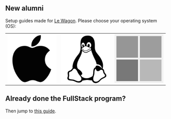 ## New alumni

Setup guides made for [Le Wagon](http://www.lewagon.org/en). Please choose your operating system (OS):

<table>
  <tr>
    <td>
      <a href="OSX.md">
        <img src="images/apple.png" alt="OSX" />
      </a>
    </td>
    <td>
      <a href="UBUNTU.md">
        <img src="images/linux.png" alt="Ubuntu" />
      </a>
    </td>
    <td>
      <a href="WINDOWS.md">
        <img src="images/windows.png" alt="Windows">
      </a>
    </td>
  </tr>
</table>

## Already done the FullStack program?

Then jump to [this guide](second-setup/OSX.md).
